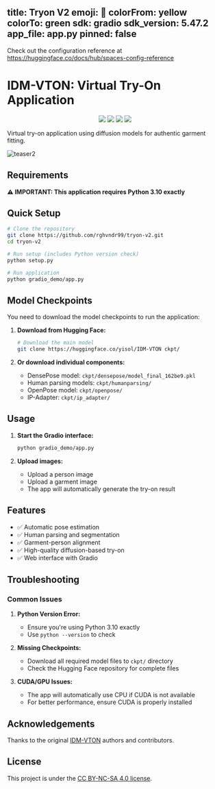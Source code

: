 
title: Tryon V2
emoji: 👀
colorFrom: yellow
colorTo: green
sdk: gradio
sdk_version: 5.47.2
app_file: app.py
pinned: false
---

Check out the configuration reference at https://huggingface.co/docs/hub/spaces-config-reference

# IDM-VTON: Virtual Try-On Application

<div align="center">

<a href='https://idm-vton.github.io'><img src='https://img.shields.io/badge/Project-Page-green'></a>
<a href='https://arxiv.org/abs/2403.05139'><img src='https://img.shields.io/badge/Paper-Arxiv-red'></a>
<a href='https://huggingface.co/spaces/yisol/IDM-VTON'><img src='https://img.shields.io/badge/%F0%9F%A4%97%20Hugging%20Face-Demo-yellow'></a>
<a href='https://huggingface.co/yisol/IDM-VTON'><img src='https://img.shields.io/badge/%F0%9F%A4%97%20Hugging%20Face-Model-blue'></a>

</div>

Virtual try-on application using diffusion models for authentic garment fitting.

![teaser2](assets/teaser2.png)

## Requirements

**⚠️ IMPORTANT: This application requires Python 3.10 exactly**

## Quick Setup

```bash
# Clone the repository
git clone https://github.com/rghvndr99/tryon-v2.git
cd tryon-v2

# Run setup (includes Python version check)
python setup.py

# Run application
python gradio_demo/app.py
```

## Model Checkpoints

You need to download the model checkpoints to run the application:

1. **Download from Hugging Face:**
   ```bash
   # Download the main model
   git clone https://huggingface.co/yisol/IDM-VTON ckpt/
   ```

2. **Or download individual components:**
   - DensePose model: `ckpt/densepose/model_final_162be9.pkl`
   - Human parsing models: `ckpt/humanparsing/`
   - OpenPose model: `ckpt/openpose/`
   - IP-Adapter: `ckpt/ip_adapter/`

## Usage

1. **Start the Gradio interface:**
   ```bash
   python gradio_demo/app.py
   ```

2. **Upload images:**
   - Upload a person image
   - Upload a garment image
   - The app will automatically generate the try-on result

## Features

- ✅ Automatic pose estimation
- ✅ Human parsing and segmentation
- ✅ Garment-person alignment
- ✅ High-quality diffusion-based try-on
- ✅ Web interface with Gradio

## Troubleshooting

### Common Issues

1. **Python Version Error:**
   - Ensure you're using Python 3.10 exactly
   - Use `python --version` to check

2. **Missing Checkpoints:**
   - Download all required model files to `ckpt/` directory
   - Check the Hugging Face repository for complete files

3. **CUDA/GPU Issues:**
   - The app will automatically use CPU if CUDA is not available
   - For better performance, ensure CUDA is properly installed

## Acknowledgements

Thanks to the original [IDM-VTON](https://github.com/yisol/IDM-VTON) authors and contributors.

## License

This project is under the [CC BY-NC-SA 4.0 license](https://creativecommons.org/licenses/by-nc-sa/4.0/legalcode).


